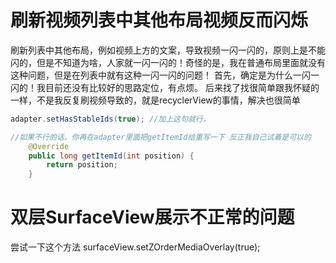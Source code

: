 # 刷新视频列表中其他布局视频反而闪烁
刷新列表中其他布局，例如视频上方的文案，导致视频一闪一闪的，原则上是不能闪的，但是不知道为啥，人家就一闪一闪的！奇怪的是，我在普通布局里面就没有这种问题，但是在列表中就有这种一闪一闪的问题！
首先，确定是为什么一闪一闪的！我目前还没有比较好的思路定位，有点烦。
后来找了找很简单跟我怀疑的一样，不是我反复刷视频导致的，就是recyclerView的事情，解决也很简单
```java
adapter.setHasStableIds(true); //加上这句就行，

//如果不行的话。你再在adapter里面把getItemId给重写一下 反正我自己试着是可以的
    @Override
    public long getItemId(int position) {
        return position;
    }
```
# 双层SurfaceView展示不正常的问题
尝试一下这个方法
surfaceView.setZOrderMediaOverlay(true);

